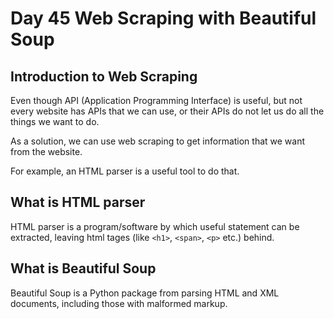 # Day 45 Web Scraping with Beautiful Soup

## Introduction to Web Scraping

Even though API (Application Programming Interface) is useful, but not every website has APIs that we can use, or their APIs do not let us do all the things we want to do.

As a solution, we can use web scraping to get information that we want from the website.

For example, an HTML parser is a useful tool to do that.

## What is HTML parser

HTML parser is a program/software by which useful statement can be extracted, leaving html tages (like `<h1>`, `<span>`, `<p>` etc.) behind.

## What is Beautiful Soup

Beautiful Soup is a Python package from parsing HTML and XML documents, including those with malformed markup.